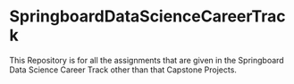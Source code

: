 # SpringboardDataScienceCareerTrack
This Repository is for all the assignments that are given in the Springboard Data Science Career Track other than that Capstone Projects.
